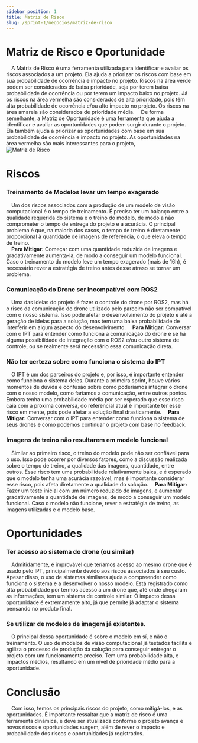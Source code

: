 ```yaml
---
sidebar_position: 1
title: Matriz de Risco
slug: /sprint-1/negocios/matriz-de-risco
---
```

# Matriz de Risco e Oportunidade
&emsp;A Matriz de Risco é uma ferramenta utilizada para identificar e avaliar os riscos associados a um projeto. Ela ajuda a priorizar os riscos com base em sua probabilidade de ocorrência e impacto no projeto. Riscos na área verde podem ser considerados de baixa prioridade, seja por terem baixa probabilidade de ocorrência ou por terem um impacto baixo no projeto. Já os riscos na área vermelha são considerados de alta prioridade, pois têm alta probabilidade de ocorrência e/ou alto impacto no projeto. Os riscos na área amarela são considerados de prioridade média.
&emsp;De forma semelhante, a Matriz de Oportunidade é uma ferramenta que ajuda a identificar e avaliar as oportunidades que podem surgir durante o projeto. Ela também ajuda a priorizar as oportunidades com base em sua probabilidade de ocorrência e impacto no projeto. As oportunidades na área vermelha são mais interessantes para o projeto, 
<br />
![Matriz de Risco](/img/matrizRisco14bis.png)

# Riscos

### Treinamento de Modelos levar um tempo exagerado

&emsp;Um dos riscos associados com a produção de um modelo de visão computacional é o tempo de treinamento. É preciso ter um balanço entre a qualidade requerida do sistema e o treino do modelo, de modo a não comprometer o tempo de entrega do projeto e a acurácia. O principal problema é que, na maioria dos casos, o tempo de treino é diretamente proporcional à quantidade de imagens de referência, o que eleva o tempo de treino.
<br>
&emsp;**Para Mitigar:** Começar com uma quantidade reduzida de imagens e gradativamente aumenta-la, de modo a conseguir um modelo funcional. Caso o treinamento do modelo leve um tempo exagerado (mais de 16h), é necessário rever a estratégia de treino antes desse atraso se tornar um problema.

### Comunicação do Drone ser incompatível com ROS2

&emsp;Uma das ideias do projeto é fazer o controle do drone por ROS2, mas há o risco da comunicação do drone utilizado pelo parceiro não ser compatível com o nosso sistema. Isso pode afetar o desenvolvimento do projeto e até a geração de ideias para a solução, mas tem uma baixa probabilidade de interferir em algum aspecto do desenvolvimento.
&emsp;**Para Mitigar:** Conversar com o IPT para entender como funciona a comunicação do drone e se há alguma possibilidade de integração com o ROS2 e/ou outro sistema de controle, ou se realmente será necessário essa comunicação direta.

### Não ter certeza sobre como funciona o sistema do IPT

&emsp;O IPT é um dos parceiros do projeto e, por isso, é importante entender como funciona o sistema deles. Durante a primeira sprint, houve vários momentos de dúvida e confusão sobre como poderíamos integrar o drone com o nosso modelo, como faríamos a comunicação, entre outros pontos. Embora tenha uma probabilidade média por ser esperado que esse risco caia com a próxima conversa, do referencial atual é importante ter esse risco em mente, pois pode afetar a solução final drasticamente.
&emsp;**Para Mitigar:** Conversar com o IPT para entender como funciona o sistema de seus drones e como podemos continuar o projeto com base no feedback.

### Imagens de treino não resultarem em modelo funcional

&emsp;Similar ao primeiro risco, o treino do modelo pode não ser confiável para o uso. Isso pode ocorrer por diversos fatores, como a discussão realizada sobre o tempo de treino, a qualidade das imagens, quantidade, entre outros. Esse risco tem uma probabilidade relativamente baixa, e é esperado que o modelo tenha uma acurácia razoável, mas é importante considerar esse risco, pois afeta diretamente a qualidade do solução.
&emsp;**Para Mitigar:** Fazer um teste inicial com um número reduzido de imagens, e aumentar gradativamente a quantidade de imagens, de modo a conseguir um modelo funcional. Caso o modelo não funcione, rever a estratégia de treino, as imagens utilizadas e o modelo base.

# Oportunidades

### Ter acesso ao sistema do drone (ou similar)

&emsp;Admitidamente, é improvável que teríamos acesso ao mesmo drone que é usado pelo IPT, principalmente devido aos riscos associados à seu custo. Apesar disso, o uso de sistemas similares ajuda a compreender como funciona o sistema e a desenvolver o nosso modelo. Está registrado como alta probabilidade por termos acesso a um drone que, até onde chegaram as informações, tem um sistema de controle similar. O impacto dessa oportunidade é extremamente alto, já que permite já adaptar o sistema pensando no produto final.

### Se utilizar de modelos de imagem já existentes.

&emsp;O principal dessa oportunidade é sobre o modelo em sí, e não o treinamento. O uso de modelos de visão computacional já testados facilita e agiliza o processo de produção da solução para conseguir entregar o projeto com um funcionamento preciso. Tem uma probabilidade alta, e impactos médios, resultando em um nível de prioridade médio para a oportunidade.

# Conclusão

&emsp;Com isso, temos os principais riscos do projeto, como mitigá-los, e as oportunidades. É importante ressaltar que a matriz de risco é uma ferramenta dinâmica, e deve ser atualizada conforme o projeto avança e novos riscos e oportunidades surgem, além de rever o impacto e probabilidade dos riscos e oportunidades já registrados.
